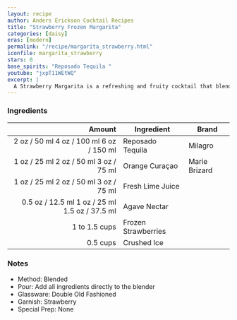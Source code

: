 ```yaml
---
layout: recipe
author: Anders Erickson Cocktail Recipes
title: "Strawberry Frozen Margarita"
categories: [daisy]
eras: [modern]
permalink: "/recipe/margarita_strawberry.html"
iconfile: margarita_strawberry
stars: 0
base_spirits: "Reposado Tequila "
youtube: "jxpT11WEtWQ"
excerpt: |
  A Strawberry Margarita is a refreshing and fruity cocktail that blends the classic Margarita with the sweetness of strawberries.
---
```


### Ingredients

|        Amount | Ingredient          | Brand         |
| ------------: | ------------------- | ------------- |
|          <span class="onex active">2 oz / 50 ml</span>  <span class="twox">4 oz / 100 ml</span> <span class="threex">6 oz / 150 ml</span> | Reposado Tequila    | Milagro       |
|          <span class="onex active">1 oz / 25 ml</span>  <span class="twox">2 oz / 50 ml</span> <span class="threex">3 oz / 75 ml</span> | Orange Curaçao      | Marie Brizard |
|          <span class="onex active">1 oz / 25 ml</span>  <span class="twox">2 oz / 50 ml</span> <span class="threex">3 oz / 75 ml</span> | Fresh Lime Juice    |
|        <span class="onex active">0.5 oz / 12.5 ml</span>  <span class="twox">1 oz / 25 ml</span> <span class="threex">1.5 oz / 37.5 ml</span> | Agave Nectar        |
| 1 to 1.5 cups | Frozen Strawberries |
|      0.5 cups | Crushed Ice         |

### Notes

- Method: Blended
- Pour: Add all ingredients directly to the blender
- Glassware: Double Old Fashioned
- Garnish: Strawberry
- Special Prep: None
